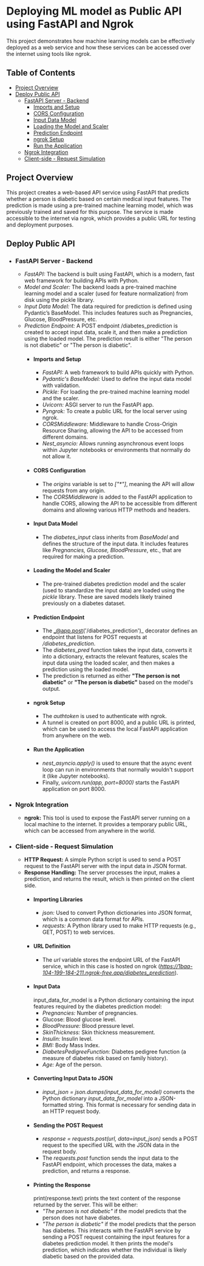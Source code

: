 # Deploying ML model as Public API using FastAPI and Ngrok
This project demonstrates how machine learning models can be effectively deployed as a web service and how these services can be accessed over the internet using tools like ngrok.

## Table of Contents
- [Project Overview](#project-overview)
- [Deploy Public API](#deploy-public-api)
  - [FastAPI Server - Backend](#fastapi-server---backend)
    - [Imports and Setup](#imports-and-setup)
    - [CORS Configuration](#cors-configuration)
    - [Input Data Model](#input-data-model)
    - [Loading the Model and Scaler](#loading-the-model-and-scaler)
    - [Prediction Endpoint](#prediction-endpoint)
    - [ngrok Setup](#ngrok-setup)
    - [Run the Application](#run-the-application)
  - [Ngrok Integration](#ngrok-integration)
  - [Client-side - Request Simulation](#client-side---request-simulation)

## Project Overview
This project creates a web-based API service using FastAPI that predicts whether a person is diabetic based on certain medical input features. The prediction is made using a pre-trained machine learning model, which was previously trained and saved for this purpose. The service is made accessible to the internet via ngrok, which provides a public URL for testing and deployment purposes.

## Deploy Public API
- ### FastAPI Server - Backend
  - _FastAPI:_ The backend is built using FastAPI, which is a modern, fast web framework for building APIs with Python.
  - _Model and Scaler:_ The backend loads a pre-trained machine learning model and a scaler (used for feature normalization) from disk using the pickle library.
  - _Input Data Model:_ The data required for prediction is defined using Pydantic’s BaseModel. This includes features such as Pregnancies, Glucose, BloodPressure, etc.
  - _Prediction Endpoint:_ A POST endpoint /diabetes_prediction is created to accept input data, scale it, and then make a prediction using the loaded model. The prediction result is either "The person is not diabetic" or "The person is diabetic".
    - #### Imports and Setup
      - _FastAPI:_ A web framework to build APIs quickly with Python.
      - _Pydantic's BaseModel:_ Used to define the input data model with validation.
      - _Pickle:_ For loading the pre-trained machine learning model and the scaler.
      - _Uvicorn:_ ASGI server to run the FastAPI app.
      - _Pyngrok:_ To create a public URL for the local server using ngrok.
      - _CORSMiddleware:_ Middleware to handle Cross-Origin Resource Sharing, allowing the API to be accessed from different domains.
      - _Nest_asyncio:_ Allows running asynchronous event loops within Jupyter notebooks or environments that normally do not allow it.
    - #### CORS Configuration
      - The _origins_ variable is set to _["*"]_, meaning the API will allow requests from any origin.
      - The _CORSMiddleware_ is added to the FastAPI application to handle CORS, allowing the API to be accessible from different domains and allowing various HTTP methods and headers.
    - #### Input Data Model
      - The _diabetes_input_ class inherits from _BaseModel_ and defines the structure of the input data. It includes features like _Pregnancies, Glucose, BloodPressure_, etc., that are required for making a prediction.
    - #### Loading the Model and Scaler
      - The pre-trained diabetes prediction model and the scaler (used to standardize the input data) are loaded using the _pickle_ library. These are saved models likely trained previously on a diabetes dataset.
    - #### Prediction Endpoint
      - The _@app.post('/diabetes_prediction')_ decorator defines an endpoint that listens for POST requests at _/diabetes_prediction_.
      - The _diabetes_pred_ function takes the input data, converts it into a dictionary, extracts the relevant features, scales the input data using the loaded scaler, and then makes a prediction using the loaded model.
      - The prediction is returned as either **"The person is not diabetic"** or **"The person is diabetic"** based on the model's output.
    - #### ngrok Setup
      - The _authtoken_ is used to authenticate with ngrok.
      - A tunnel is created on port 8000, and a public URL is printed, which can be used to access the local FastAPI application from anywhere on the web.
    - #### Run the Application
      - _nest_asyncio.apply()_ is used to ensure that the async event loop can run in environments that normally wouldn't support it (like Jupyter notebooks).
      - Finally, _uvicorn.run(app, port=8000)_ starts the FastAPI application on port 8000.

- ### Ngrok Integration
  - **ngrok:** This tool is used to expose the FastAPI server running on a local machine to the internet. It provides a temporary public URL, which can be accessed from anywhere in the world.

- ### Client-side - Request Simulation
  - **HTTP Request:** A simple Python script is used to send a POST request to the FastAPI server with the input data in JSON format.
  - **Response Handling:** The server processes the input, makes a prediction, and returns the result, which is then printed on the client side.
    - #### Importing Libraries
      - _json:_ Used to convert Python dictionaries into JSON format, which is a common data format for APIs.
      - _requests:_ A Python library used to make HTTP requests (e.g., GET, POST) to web services.
    - #### URL Definition
      - The _url_ variable stores the endpoint URL of the FastAPI service, which in this case is hosted on ngrok (_https://1baa-104-199-184-211.ngrok-free.app/diabetes_prediction_).
    - #### Input Data
      input_data_for_model is a Python dictionary containing the input features required by the diabetes prediction model:
        - _Pregnancies:_ Number of pregnancies.
        - Glucose: Blood glucose level.
        - _BloodPressure:_ Blood pressure level.
        - _SkinThickness:_ Skin thickness measurement.
        - _Insulin:_ Insulin level.
        - _BMI:_ Body Mass Index.
        - _DiabetesPedigreeFunction:_ Diabetes pedigree function (a measure of diabetes risk based on family history).
        - _Age:_ Age of the person.
    - #### Converting Input Data to JSON
      - _input_json = json.dumps(input_data_for_model)_ converts the Python dictionary _input_data_for_model_ into a JSON-formatted string. This format is necessary for sending data in an HTTP request body.
    - #### Sending the POST Request
      - _response = requests.post(url, data=input_json)_ sends a POST request to the specified URL with the JSON data in the request body.
      - The _requests.post_ function sends the input data to the FastAPI endpoint, which processes the data, makes a prediction, and returns a response.
    - #### Printing the Response
      print(response.text) prints the text content of the response returned by the server. This will be either:
        - _"The person is not diabetic"_ if the model predicts that the person does not have diabetes.
        - _"The person is diabetic"_ if the model predicts that the person has diabetes.
  This interacts with the FastAPI service by sending a POST request containing the input features for a diabetes prediction model. It then prints the model's prediction, which indicates whether the individual is likely diabetic based on the provided data.  
